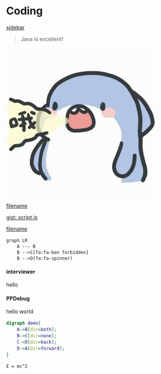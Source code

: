 
# Coding

[sidebar](_sidebar.md ":include")

> Java is excellent!

![](../_media/avatar.jpeg)

[filename](../_media/example.md ':include' )

[gist: script.js](https://gist.githubusercontent.com/anikethsaha/f88893bb563bb7229d6e575db53a8c15/raw/script.js ':include :type=code')

[filename](./UserCase.drawio ':include :type=code')

```mermaid
graph LR
    A --- B
    B -->C[fa:fa-ban forbidden]
    B -->D(fa:fa-spinner)
```

<!-- chat:start -->
#### **interviewer**
hello
#### **PPDebug**
hello world
<!-- chat:end -->

```dot
digraph demo{
    A->B[dir=both];
    B->C[dir=none];
    C->D[dir=back];
    D->A[dir=forward];
}
```

```tex
E = mc^2
```

